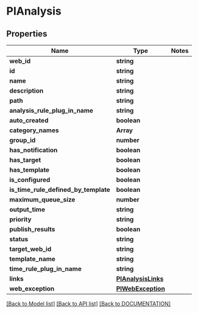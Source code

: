 # PIAnalysis

## Properties
Name | Type | Notes
------------ | ------------- | -------------
**web_id** | **string**
**id** | **string**
**name** | **string**
**description** | **string**
**path** | **string**
**analysis_rule_plug_in_name** | **string**
**auto_created** | **boolean**
**category_names** | **Array<string>**
**group_id** | **number**
**has_notification** | **boolean**
**has_target** | **boolean**
**has_template** | **boolean**
**is_configured** | **boolean**
**is_time_rule_defined_by_template** | **boolean**
**maximum_queue_size** | **number**
**output_time** | **string**
**priority** | **string**
**publish_results** | **boolean**
**status** | **string**
**target_web_id** | **string**
**template_name** | **string**
**time_rule_plug_in_name** | **string**
**links** | **[**PIAnalysisLinks**](../models/PIAnalysisLinks.md)**
**web_exception** | **[**PIWebException**](../models/PIWebException.md)**

[[Back to Model list]](../../DOCUMENTATION.md#documentation-for-models) [[Back to API list]](../../DOCUMENTATION.md#documentation-for-api-endpoints) [[Back to DOCUMENTATION]](../../DOCUMENTATION.md)
